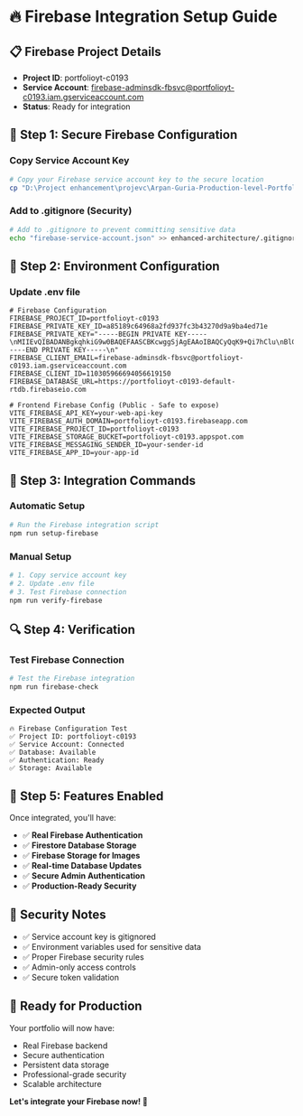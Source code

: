 # 🔥 Firebase Integration Setup Guide

## 📋 **Firebase Project Details**
- **Project ID**: portfolioyt-c0193
- **Service Account**: firebase-adminsdk-fbsvc@portfolioyt-c0193.iam.gserviceaccount.com
- **Status**: Ready for integration

## 🔧 **Step 1: Secure Firebase Configuration**

### **Copy Service Account Key**
```bash
# Copy your Firebase service account key to the secure location
cp "D:\Project enhancement\projevc\Arpan-Guria-Production-level-Portfolio\New JWT\portfolioyt-c0193-firebase-adminsdk-fbsvc-a85189c649.json" enhanced-architecture/firebase-service-account.json
```

### **Add to .gitignore (Security)**
```bash
# Add to .gitignore to prevent committing sensitive data
echo "firebase-service-account.json" >> enhanced-architecture/.gitignore
```

## 🔑 **Step 2: Environment Configuration**

### **Update .env file**
```env
# Firebase Configuration
FIREBASE_PROJECT_ID=portfolioyt-c0193
FIREBASE_PRIVATE_KEY_ID=a85189c64968a2fd937fc3b43270d9a9ba4ed71e
FIREBASE_PRIVATE_KEY="-----BEGIN PRIVATE KEY-----\nMIIEvQIBADANBgkqhkiG9w0BAQEFAASCBKcwggSjAgEAAoIBAQCyQqK9+Qi7hClu\nBlGqAF/K3YqJu+FdfhvgauYXETMOXW2LaC0zmREZtfi9m4VeWTmzD9x5/ccqtuuO\nRMC1BmeU6bWeSyU1qRfqADujvgNnm7owiEWdtSjYSCrlt7+sXixAxkVdtmoqseDr\nQjI9AXn1g7IO6Be3QOlYIw4Y5sVfwmZrSfpLnVKXZQxMQRAlqncpy9CClHm4MKC0\nNMnTLAF3uZQvNpJ6XHoBKBEVSCHl2P79gT2j2VSkadivJqPzM0CrBY+TFzRiaGVQ\nmCcQV6aCz0+isuETDojl9iiatBZqFYgQ0Ax+cvQQAY6bH03An4nbznP5YEdX/avF\nvnQF/5yNAgMBAAECggEAE5+XR7928SGS5/xFGChTY0MxIYlvvTmJOxK5gpePnci2\nKu8Mbs4uXjy0hbbtnx3GZspbtIg12SNq2e4CosryMyfpKORP09DqA4YECrn7qPex\nLu+JbluHhAupwUERlhmF2JmbAD55AHs1beCLJEEZ2melfdOZ7L/2EBBH2IDrAGf4\ndZvzEBZ0Vhkw5g32fPVfMwezwJU2vYxiyNJv+Kc21zA4EeNCkeyO4szZKpK4HxX9\ny1OTEsDgFebfJo4wdBwu6QZhNlN9teB/qr6X30XsZSJBH7zdD/06jyTXIYLMkycn\nMXnu/ak+l2QBZBg3G0Cz70nA1FEk7R6EzdEcRx22twKBgQDlDO5R5pYoRy1r+yDU\nJQgsD+OyfrTGO85862CnIWgIAmAOLVsDtY84kuamCrD3ZGZtT/xUdBjEk8N5dvTS\nkV+EWSstwAJN2QCgt+Kik1XlmMt3QBp89yN4vMtjpujyRb8Huw2B3U9CnmRg5f9Y\nl+kiNMECGGFHB6rLfDQkHSvLLwKBgQDHO+NzBnZW81GnZ65UNJZvorOOJwoujZs9\nV+kPjCneA9D0KfFmT3OKcbmD5piPjbQKnTN/BjO/9W9jMkG25n9M7YLw3xFr+rdk\niE5g/cAaHn2eFcXMz2LtOzJRVSoTabOCtTUoBAsBRzmMBUwg0sbc5G7u55RPRjZ0\nwjByAGy1AwKBgCByiIBJrhPeoWyekrP62wGC7rqmgG1ko4fGwFZswRQBYiIgAriv\ny640AUCcWx1wt6Hcpt4/5BJU7GgUlfIObf2NtDQy8yCcER6zbgOh45U24/vstNPn\nHrtH43gmePF5N+qccPlopIXHcmjXrCicvIX/+yeU1JL/Xw6cdbZ3+3A5AoGAdsSA\nxmUnzpWmK4FnLtNaipoXJ7qmGzJXRK5PRPFtU+g6fBM00KS0X+eDi9m/QHRcy6cC\nt8petyP8jsm62ul1IcrEsAqKPDBtewS2lKMwDWH3yHF6RKmsc3dCe7GlL4VneZfE\nZGJknRJ0f7/4reh4m92hM9HhW5Cjjd7lOlB+fTkCgYEA3B1ruCbwS+5xCj2odKIh\nDAFYNMW4JoiYpHv0Yhb99Jl9xVN7OuzlOmH4sgBa4x4nkosP1JWIaa3q9aNU+Fja\n7iz01Qqu/4WGbVPRnv3rBZB4g/XBV2whH9mMkgEMmVTzYGXGjXrL9KOYo/+GpdTT\nyP/IDuCi6mJtK/yaUb4v5m0=\n-----END PRIVATE KEY-----\n"
FIREBASE_CLIENT_EMAIL=firebase-adminsdk-fbsvc@portfolioyt-c0193.iam.gserviceaccount.com
FIREBASE_CLIENT_ID=110305966694056619150
FIREBASE_DATABASE_URL=https://portfolioyt-c0193-default-rtdb.firebaseio.com

# Frontend Firebase Config (Public - Safe to expose)
VITE_FIREBASE_API_KEY=your-web-api-key
VITE_FIREBASE_AUTH_DOMAIN=portfolioyt-c0193.firebaseapp.com
VITE_FIREBASE_PROJECT_ID=portfolioyt-c0193
VITE_FIREBASE_STORAGE_BUCKET=portfolioyt-c0193.appspot.com
VITE_FIREBASE_MESSAGING_SENDER_ID=your-sender-id
VITE_FIREBASE_APP_ID=your-app-id
```

## 🚀 **Step 3: Integration Commands**

### **Automatic Setup**
```bash
# Run the Firebase integration script
npm run setup-firebase
```

### **Manual Setup**
```bash
# 1. Copy service account key
# 2. Update .env file
# 3. Test Firebase connection
npm run verify-firebase
```

## 🔍 **Step 4: Verification**

### **Test Firebase Connection**
```bash
# Test the Firebase integration
npm run firebase-check
```

### **Expected Output**
```
🔥 Firebase Configuration Test
✅ Project ID: portfolioyt-c0193
✅ Service Account: Connected
✅ Database: Available
✅ Authentication: Ready
✅ Storage: Available
```

## 🎯 **Step 5: Features Enabled**

Once integrated, you'll have:
- ✅ **Real Firebase Authentication**
- ✅ **Firestore Database Storage**
- ✅ **Firebase Storage for Images**
- ✅ **Real-time Database Updates**
- ✅ **Secure Admin Authentication**
- ✅ **Production-Ready Security**

## 🔐 **Security Notes**

- ✅ Service account key is gitignored
- ✅ Environment variables used for sensitive data
- ✅ Proper Firebase security rules
- ✅ Admin-only access controls
- ✅ Secure token validation

## 🎉 **Ready for Production**

Your portfolio will now have:
- Real Firebase backend
- Secure authentication
- Persistent data storage
- Professional-grade security
- Scalable architecture

**Let's integrate your Firebase now! 🚀**
